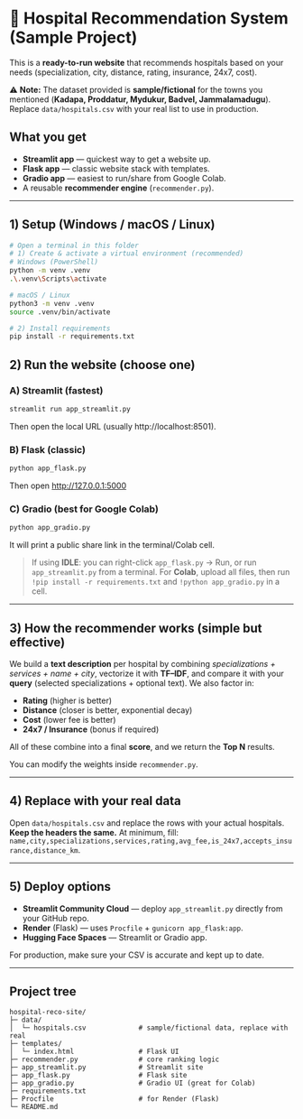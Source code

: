 
# 🏥 Hospital Recommendation System (Sample Project)

This is a **ready-to-run website** that recommends hospitals based on your needs
(specialization, city, distance, rating, insurance, 24x7, cost).

⚠️ **Note:** The dataset provided is **sample/fictional** for the towns you mentioned
(**Kadapa, Proddatur, Mydukur, Badvel, Jammalamadugu**). Replace `data/hospitals.csv`
with your real list to use in production.

## What you get
- **Streamlit app** — quickest way to get a website up.
- **Flask app** — classic website stack with templates.
- **Gradio app** — easiest to run/share from Google Colab.
- A reusable **recommender engine** (`recommender.py`).

---

## 1) Setup (Windows / macOS / Linux)

```bash
# Open a terminal in this folder
# 1) Create & activate a virtual environment (recommended)
# Windows (PowerShell)
python -m venv .venv
.\.venv\Scripts\activate

# macOS / Linux
python3 -m venv .venv
source .venv/bin/activate

# 2) Install requirements
pip install -r requirements.txt
```

## 2) Run the website (choose one)

### A) Streamlit (fastest)
```bash
streamlit run app_streamlit.py
```
Then open the local URL (usually http://localhost:8501).

### B) Flask (classic)
```bash
python app_flask.py
```
Then open http://127.0.0.1:5000

### C) Gradio (best for Google Colab)
```bash
python app_gradio.py
```
It will print a public share link in the terminal/Colab cell.

> If using **IDLE**: you can right-click `app_flask.py` → Run, or run `app_streamlit.py`
from a terminal. For **Colab**, upload all files, then run `!pip install -r requirements.txt`
and `!python app_gradio.py` in a cell.

---

## 3) How the recommender works (simple but effective)

We build a **text description** per hospital by combining *specializations + services + name + city*,
vectorize it with **TF–IDF**, and compare it with your **query** (selected specializations + optional text).
We also factor in:

- **Rating** (higher is better)
- **Distance** (closer is better, exponential decay)
- **Cost** (lower fee is better)
- **24x7 / Insurance** (bonus if required)

All of these combine into a final **score**, and we return the **Top N** results.

You can modify the weights inside `recommender.py`.

---

## 4) Replace with your real data

Open `data/hospitals.csv` and replace the rows with your actual hospitals.
**Keep the headers the same.** At minimum, fill: `name,city,specializations,services,rating,avg_fee,is_24x7,accepts_insurance,distance_km`.

---

## 5) Deploy options

- **Streamlit Community Cloud** — deploy `app_streamlit.py` directly from your GitHub repo.
- **Render** (Flask) — uses `Procfile` + `gunicorn app_flask:app`.
- **Hugging Face Spaces** — Streamlit or Gradio app.

For production, make sure your CSV is accurate and kept up to date.

---

## Project tree
```
hospital-reco-site/
├─ data/
│  └─ hospitals.csv             # sample/fictional data, replace with real
├─ templates/
│  └─ index.html                # Flask UI
├─ recommender.py               # core ranking logic
├─ app_streamlit.py             # Streamlit site
├─ app_flask.py                 # Flask site
├─ app_gradio.py                # Gradio UI (great for Colab)
├─ requirements.txt
├─ Procfile                     # for Render (Flask)
└─ README.md
```
